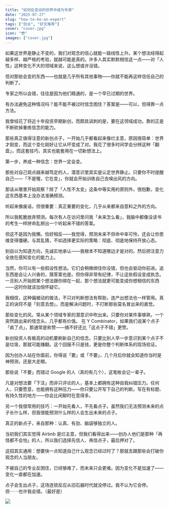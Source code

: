 ```yaml
---
title: "如何在变动的世界中成为专家"
date: "2025-07-27"
slug: "how-to-be-an-expert"
tags: ["创业", "好文推荐"]
cover: "cover.jpg"
icon: "😎"
images: ["cover.jpg"]
---
```

如果这世界是静止不变的，我们对观念的信心就能一路线性上升。某个想法经得起越多样、越严格的考验，就越可能是真的。许多人其实默默相信这一点——对「人性」这种变化不大的领域来说，这么想或许没错。



但对那些会变的东西——也就是几乎所有其他事物——你就不能再这样信任自己的判断了。



专家之所以会错，往往是因为他们精通的，是一个早已过期的世界。



有办法避免这种情况吗？能不能不被过时信念困住？答案是——可以，但得靠一点方法。



我曾经花了将近十年投资早期新创，而颇具讽刺的是，要在这领域成功，靠的正是不断砍掉重练信念的能力。



那些真正值得注意的新创点子，一开始几乎都看起来像烂主意，原因很简单：世界才刚变，而这个变化刚好让它从坏变成了对。我花了很多时间学会分辨这种「翻盘」，而这套技巧，其实也能套用在一切新想法上。



第一步，养成一种信念：世界一定会变。



那些对自己观点越来越笃定的人，潜意识里其实是认定世界静止。只要你不时提醒自己——「不是喔，它在变」，你就会开始训练自己去嗅出风的方向。



那该从哪里开始观察？除了「人性不太变」这条中等实用的原则外，很抱歉，变化这东西基本上没办法准确预测。



听起来像废话，但很重要：真正重要的变化，几乎从来都来自意料之外的方向。



所以我乾脆放弃预测。每次有人在访问里问我「未来怎么看」，我脑中都像没读书的考生一样拼命乱掰出一个听起来不错的答案。



但这不是因为我懒。恰好相反——我觉得，预测未来不但命中率可怜，还会让你思维变得僵硬。与其乱猜，不如选择更实际的策略：彻底、彻底地保持开放心态。



别自以为知道方向，先诚实地承认——我根本不知道哪边才是对的。然后把注意力全放在感知变化的能力上。



当然，你可以有一些假设性想法。它们会稍微绑住你没错，但也会驱动你前进。追东西是会让人兴奋的，猜答案也是。但你得非常有纪律，不让这些假设变成执念。
一旦别人开始把某个想法跟你绑在一起，那个想法就更可能变成你想相信的东西——这时你就该加倍怀疑它。



我相信，这种偏被动的做法，不只对判断想法有帮助，连产出想法也一样管用。真正的诀窍不是「刻意去想」，而是解决问题时，不打断那些莫名冒出来的直觉。



那些变化的风，常从某个领域专家的潜意识中吹出来。只要你对某件事够熟，一个突然跳出来的怪念头，几乎都有价值。
在 Y Combinator，如果我们说某个点子「疯了点」，那通常是称赞——搞不好还比「这点子不错」更赞。



新创投资人有极高的动机要刷新自己的信念。只要比别人早一步意识到某个点子不是垃圾，那就可能赚翻。这个回报不只是钱，更是你整个判断体系的现场验证。



因为创办人站在你面前，你得说「要」或「不要」，几个月后你就会知道你当时是神预测，还是大走眼。



那些说「不要」而错过 Google 的人（真的有几个），这笔帐会记一辈子。



凡是对想法要「下注」而非只评论的人，基本上都拥有这种自我纠错压力。任何人，只要愿意，也能拥有这种压力——你只要公开写下自己的判断。写在有标题、有持久性的地方——你会比闲聊时在意得多。



另一个我很常用的技巧：一开始先看人，不先看点子。虽然我们无法预测未来的点子长什么样，但我很能预测什么样的人会生出未来的点子。



真正的新点子，来自那种：认真、有劲、脑袋够独立的人。



当初我们其实觉得 Airbnb 是烂主意，但我们看得出来——创办人他们是那种「再怪都不会怕」的人，所以我们选择先信人、再信点子，最后押对了。



这招其实通用：想要快一点知道自己什么观念已经过时了？那就去跟那些会打破你观念的人当朋友。



不被自己的专业反困住，已经够难了，而未来只会更难。因为变化不是加速了——变化一直都在加速。



点子会生出点子，这场连锁反应从旧石器时代就没停过。我不认为它会停。
但⋯⋯也许我会错。（最好是）




![](https://prod-files-secure.s3.us-west-2.amazonaws.com/112d0858-5090-4d34-a606-b75eb8d65fd2/46476355-9cf3-4e99-9b7a-3531bc426380/1000202064.png?X-Amz-Algorithm=AWS4-HMAC-SHA256&X-Amz-Content-Sha256=UNSIGNED-PAYLOAD&X-Amz-Credential=ASIAZI2LB4665R6U3T5F%2F20250805%2Fus-west-2%2Fs3%2Faws4_request&X-Amz-Date=20250805T095330Z&X-Amz-Expires=3600&X-Amz-Security-Token=IQoJb3JpZ2luX2VjECEaCXVzLXdlc3QtMiJHMEUCIQCKLC8dkYHOvomF%2Ft3%2BWpOYufhxrR1l4Ia4hFQ7re%2FAhAIgXn%2FTwTmADFv9jLk%2FBXadxqCHrLcsMD%2FosIowe9B7MsQq%2FwMIWhAAGgw2Mzc0MjMxODM4MDUiDJVSemCff7vBREUnwircA7p3Y4e8gbyhEwK6cMJ86Bm5ysdFdym3MFobpjFbij4tz2pbbrdjv7YDhXitqR%2BgxX%2BYsOmagQzN4agUHDMWDAMXL8K%2BGUk8UJq%2F6nQfNxqYs9%2FBY1WQ4Kqa3OxjfU2TfnPaFZJcNHUVBLbgxgvyunn46wCeuHhWa0ySvvHfWH8%2BbR7iy%2FOOTeoIZFjrXiN1s7ZEF%2B0D1RmhOFZIi674zk0K9VBwb%2BOfHRiZZfNnpNYOLYJIuY4curKLGYCUbT9vqw8efkBQIP4jQOQFVwE8eR7m8%2FjS%2BQOCu3SWJJdLspI41DPtVMJvpmE9JxmEkOrspx%2BHyU%2F7isIpyIW3yhb07nvmCPx9tDhjHfiqAOy45IKC17c8A5g8SOf5KcqK2Nf4RiAPN6qyZDX42uawtDHXs6P4y1%2FxdxqotyjsnHayuf9EwnJ0lA8E%2Bh9VGZHCzlKxCgX6oSzle9oODJ%2Bvlv6Afc2xoPq10yL7xDmgaJi2%2Fsuu86P62c39WvR1mwU14ZiN%2BhWweJjnfeahBl9b4y8BouV0NT3Sqs7bQ%2FhbAEHj6y13NvDW%2BLuBkpXZQuwwrZF7lS0l4pwkPzDRSOliLs46prAlsNSKufmw%2BPKMYmd5x4Z0OP97e2p%2FzgCZeWgVMM%2BEx8QGOqUB6q4mwW06nkWwmF2ol2uUOokZkXBY0WwSr0iCeq2DrRH5zB5mcsui9siJGS36b7e3qdZctMjGsUEa4RYqj%2BFDP3ERM8mgOwjZ%2FCHagXt9cFtDJL9cUDmihfw%2B7UAsl%2BYmd50xZeP7WxBz18n3CxGLFkZY6AX0zGkyb%2FJhxRkJAyPYIVZQLZU5bXzfyFfK7nuWeS%2FCFdtq4XNyksh%2FZS0XORGR1zVz&X-Amz-Signature=78b7e9d685b7e3711401297b676b3a3637e2ccba3c6cd1cef1a1016a06379483&X-Amz-SignedHeaders=host&x-amz-checksum-mode=ENABLED&x-id=GetObject)

